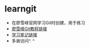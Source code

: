 # learngit
- 在廖雪峰官网学习Git时创建，用于练习
- [廖雪峰Git教程链接](http://t.cn/zQ6LFwE)
- [学习笔记链接](https://github.com/dmego/learngit/blob/master/gitNotes.md)
- 多谢访问^. ^
